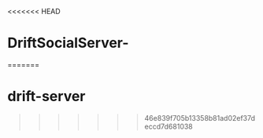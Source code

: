 <<<<<<< HEAD
# DriftSocialServer-
=======
# drift-server
>>>>>>> 46e839f705b13358b81ad02ef37deccd7d681038
